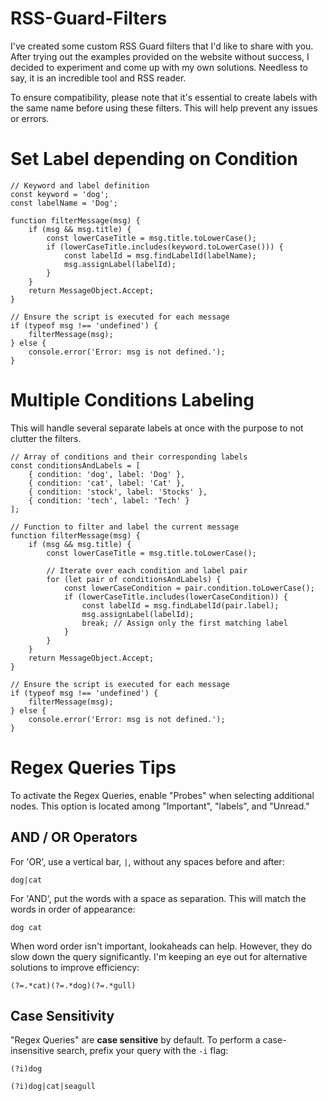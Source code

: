 # RSS-Guard-Filters
I've created some custom RSS Guard filters that I'd like to share with you. After trying out the examples provided on the website without success, I decided to experiment and come up with my own solutions. Needless to say, it is an incredible tool and RSS reader. 

To ensure compatibility, please note that it's essential to create labels with the same name before using these filters. This will help prevent any issues or errors.

# Set Label depending on Condition

```
// Keyword and label definition
const keyword = 'dog';
const labelName = 'Dog';

function filterMessage(msg) {
    if (msg && msg.title) {
        const lowerCaseTitle = msg.title.toLowerCase();
        if (lowerCaseTitle.includes(keyword.toLowerCase())) {
            const labelId = msg.findLabelId(labelName);
            msg.assignLabel(labelId);
        }
    }
    return MessageObject.Accept;
}

// Ensure the script is executed for each message
if (typeof msg !== 'undefined') {
    filterMessage(msg);
} else {
    console.error('Error: msg is not defined.');
}
```

# Multiple Conditions Labeling
This will handle several separate labels at once with the purpose to not clutter the filters. 

```
// Array of conditions and their corresponding labels
const conditionsAndLabels = [
    { condition: 'dog', label: 'Dog' },
    { condition: 'cat', label: 'Cat' },
    { condition: 'stock', label: 'Stocks' },
    { condition: 'tech', label: 'Tech' }
];

// Function to filter and label the current message
function filterMessage(msg) {
    if (msg && msg.title) {
        const lowerCaseTitle = msg.title.toLowerCase();
        
        // Iterate over each condition and label pair
        for (let pair of conditionsAndLabels) {
            const lowerCaseCondition = pair.condition.toLowerCase();
            if (lowerCaseTitle.includes(lowerCaseCondition)) {
                const labelId = msg.findLabelId(pair.label);
                msg.assignLabel(labelId);
                break; // Assign only the first matching label
            }
        }
    }
    return MessageObject.Accept;
}

// Ensure the script is executed for each message
if (typeof msg !== 'undefined') {
    filterMessage(msg);
} else {
    console.error('Error: msg is not defined.');
}
```
# Regex Queries Tips

To activate the Regex Queries, enable "Probes" when selecting additional nodes. This option is located among "Important", "labels", and "Unread."

## AND / OR Operators

For 'OR', use a vertical bar, `|`, without any spaces before and after:

```
dog|cat
```

For 'AND', put the words with a space as separation. This will match the words in order of appearance:

```
dog cat
```

When word order isn't important, lookaheads can help. However, they do slow down the query significantly. I'm keeping an eye out for alternative solutions to improve efficiency:

```
(?=.*cat)(?=.*dog)(?=.*gull)
```

## Case Sensitivity 

"Regex Queries" are **case sensitive** by default. To perform a case-insensitive search, prefix your query with the `-i` flag:


```
(?i)dog
```

```
(?i)dog|cat|seagull
```

